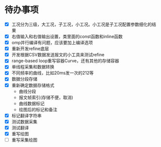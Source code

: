# 待办事项

- [x] 工况分为三级，大工况，子工况，小工况。小工况是子工况配置参数细化的结果
- [x] 右值输入和右值输出设置，类里面的const函数和inline函数
- [x] omp并行编译有问题，应该要加上编译选项
- [x] 重新开发refine底层
- [x] 开发根据CSV数据发送报文的小工具来测试refine
- [x] range-based loop重写容器Curve，还有其他的存储容器
- [x] 单线程采集和数据转换
- [x] 不同频率的曲线，比如20ms发一次的212等
- [x] 数据分段存储
- [x] 重新确定数据存储格式
    - 曲线分段
    - 报文帧索引(存储不便，取消)
    - 曲线数据标记
    - 绘图后的标记和备注
- [x] 标记翻译字符串
- [x] 测试数据采集
- [x] 测试翻译
- [x] 重写绘图
- [ ] 重写采集绘图